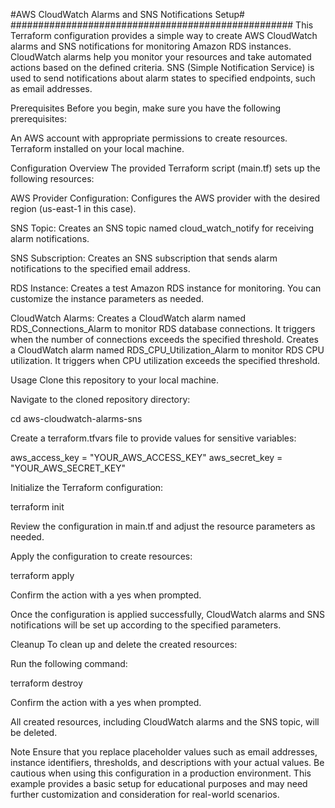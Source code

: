 #AWS CloudWatch Alarms and SNS Notifications Setup#
###################################################
This Terraform configuration provides a simple way to create AWS CloudWatch alarms and SNS notifications for monitoring Amazon RDS instances. CloudWatch alarms help you monitor your resources and take automated actions based on the defined criteria. SNS (Simple Notification Service) is used to send notifications about alarm states to specified endpoints, such as email addresses.

Prerequisites
Before you begin, make sure you have the following prerequisites:

An AWS account with appropriate permissions to create resources.
Terraform installed on your local machine.

Configuration Overview
The provided Terraform script (main.tf) sets up the following resources:

AWS Provider Configuration: Configures the AWS provider with the desired region (us-east-1 in this case).

SNS Topic: Creates an SNS topic named cloud_watch_notify for receiving alarm notifications.

SNS Subscription: Creates an SNS subscription that sends alarm notifications to the specified email address.

RDS Instance: Creates a test Amazon RDS instance for monitoring. You can customize the instance parameters as needed.

CloudWatch Alarms:
Creates a CloudWatch alarm named RDS_Connections_Alarm to monitor RDS database connections. It triggers when the number of connections exceeds the specified threshold.
Creates a CloudWatch alarm named RDS_CPU_Utilization_Alarm to monitor RDS CPU utilization. It triggers when CPU utilization exceeds the specified threshold.

Usage
Clone this repository to your local machine.

Navigate to the cloned repository directory:


cd aws-cloudwatch-alarms-sns

Create a terraform.tfvars file to provide values for sensitive variables:

aws_access_key = "YOUR_AWS_ACCESS_KEY"
aws_secret_key = "YOUR_AWS_SECRET_KEY"

Initialize the Terraform configuration:

terraform init

Review the configuration in main.tf and adjust the resource parameters as needed.

Apply the configuration to create resources:

terraform apply

Confirm the action with a yes when prompted.

Once the configuration is applied successfully, CloudWatch alarms and SNS notifications will be set up according to the specified parameters.

Cleanup
To clean up and delete the created resources:

Run the following command:

terraform destroy

Confirm the action with a yes when prompted.

All created resources, including CloudWatch alarms and the SNS topic, will be deleted.

Note
Ensure that you replace placeholder values such as email addresses, instance identifiers, thresholds, and descriptions with your actual values.
Be cautious when using this configuration in a production environment. This example provides a basic setup for educational purposes and may need further customization and consideration for real-world scenarios.
